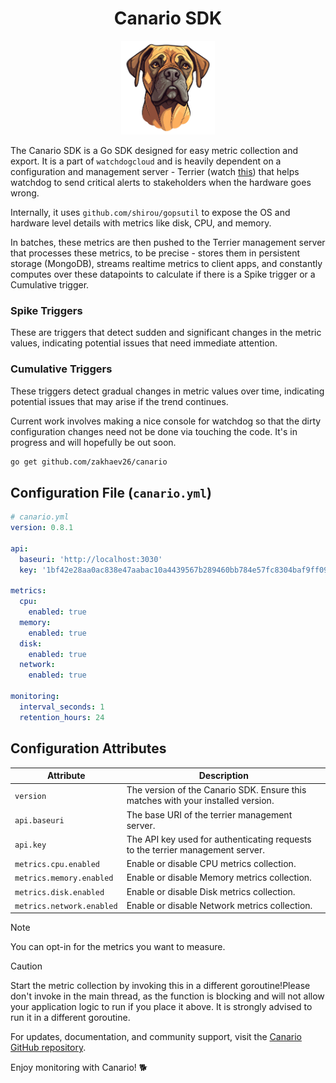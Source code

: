 <div align='center'>

# Canario SDK

</div>

<div align='center'> 
<img src=".github/logo.png" alt="canario.png" width='150'></img>
</div>

The Canario SDK is a Go SDK designed for easy metric collection and export. It is a part of `watchdogcloud` and is heavily dependent on a configuration and management server - Terrier (watch <a href="https://github.com/watchdogcloud/terrier">this</a>) that helps watchdog to send critical alerts to stakeholders when the hardware goes wrong.

Internally, it uses `github.com/shirou/gopsutil` to expose the OS and hardware level details with metrics like disk, CPU, and memory.

In batches, these metrics are then pushed to the Terrier management server that processes these metrics, to be precise - stores them in persistent storage (MongoDB), streams realtime metrics to client apps, and constantly computes over these datapoints to calculate if there is a Spike trigger or a Cumulative trigger.

### Spike Triggers
These are triggers that detect sudden and significant changes in the metric values, indicating potential issues that need immediate attention.

### Cumulative Triggers
These triggers detect gradual changes in metric values over time, indicating potential issues that may arise if the trend continues.

Current work involves making a nice console for watchdog so that the dirty configuration changes need not be done via touching the code. It's in progress and will hopefully be out soon.

```bash
go get github.com/zakhaev26/canario
```

## Configuration File (`canario.yml`)
```yaml
# canario.yml
version: 0.8.1

api:
  baseuri: 'http://localhost:3030' 
  key: '1bf42e28aa0ac838e47aabac10a4439567b289460bb784e57fc8304baf9ff095'

metrics:
  cpu:
    enabled: true
  memory:
    enabled: true
  disk:
    enabled: true
  network:
    enabled: true

monitoring:
  interval_seconds: 1
  retention_hours: 24
```

## Configuration Attributes

|Attribute                     | Description  |
|------------------------------|--------------|
| `version` |The version of the Canario SDK. Ensure this matches with your installed version. |
| `api.baseuri` | The base URI of the terrier management server. |
| `api.key` | The API key used for authenticating requests to the terrier management server. |
| `metrics.cpu.enabled` | Enable or disable CPU metrics collection. |
| `metrics.memory.enabled` | Enable or disable Memory metrics collection. |
| `metrics.disk.enabled` | Enable or disable Disk metrics collection. |
|`metrics.network.enabled` | Enable or disable Network metrics collection. |

> [!NOTE]
> You can opt-in for the metrics you want to measure.


> [!CAUTION]
> Start the metric collection by invoking this in a different goroutine!Please don't invoke in the main thread, as the function is blocking and will not allow your application logic to run if you place it above. It is strongly advised to run it in a different goroutine.

For updates, documentation, and community support, visit the [Canario GitHub repository](https://github.com/watchdogcloud/canario). 

Enjoy monitoring with Canario! 🐕